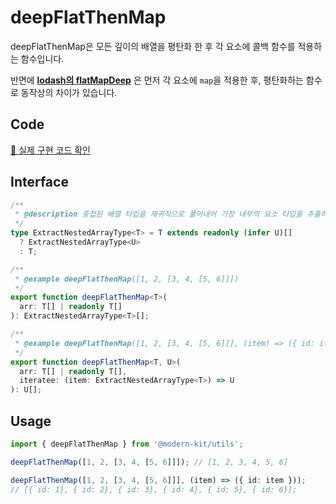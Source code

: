 # deepFlatThenMap

deepFlatThenMap은 모든 깊이의 배열을 평탄화 한 후 각 요소에 콜백 함수를 적용하는 함수입니다. 

반면에 **[lodash의 flatMapDeep](https://lodash.com/docs/4.17.15#flatMapDeep)** 은 먼저 각 요소에 `map`을 적용한 후, 평탄화하는 함수로 동작상의 차이가 있습니다.

## Code

[🔗 실제 구현 코드 확인](https://github.com/modern-agile-team/modern-kit/blob/main/packages/utils/src/array/deepFlatThenMap/index.ts)

## Interface
```ts title="typescript"
/**
 * @description 중첩된 배열 타입을 재귀적으로 풀어내어 가장 내부의 요소 타입을 추출하는 유틸리티 타입
 */
type ExtractNestedArrayType<T> = T extends readonly (infer U)[]
  ? ExtractNestedArrayType<U>
  : T;
```
```ts title="typescript"
/**
 * @example deepFlatThenMap([1, 2, [3, 4, [5, 6]]])
 */
export function deepFlatThenMap<T>(
  arr: T[] | readonly T[]
): ExtractNestedArrayType<T>[];

/**
 * @example deepFlatThenMap([1, 2, [3, 4, [5, 6]]], (item) => ({ id: item }))
 */
export function deepFlatThenMap<T, U>(
  arr: T[] | readonly T[],
  iteratee: (item: ExtractNestedArrayType<T>) => U
): U[];
```

## Usage

```ts title="typescript"
import { deepFlatThenMap } from '@modern-kit/utils';

deepFlatThenMap([1, 2, [3, 4, [5, 6]]]); // [1, 2, 3, 4, 5, 6]

deepFlatThenMap([1, 2, [3, 4, [5, 6]]], (item) => ({ id: item }));
// [{ id: 1}, { id: 2}, { id: 3}, { id: 4}, { id: 5}, { id: 6}];
```
